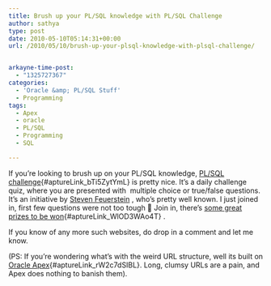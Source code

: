 ```yaml
---
title: Brush up your PL/SQL knowledge with PL/SQL Challenge
author: sathya
type: post
date: 2010-05-10T05:14:31+00:00
url: /2010/05/10/brush-up-your-plsql-knowledge-with-plsql-challenge/


arkayne-time-post:
  - "1325727367"
categories:
  - 'Oracle &amp; PL/SQL Stuff'
  - Programming
tags:
  - Apex
  - oracle
  - PL/SQL
  - Programming
  - SQL

---
```

If you&#8217;re looking to brush up on your PL/SQL knowledge, [PL/SQL challenge][1]{#aptureLink_bTi5ZytYmL} is pretty nice. It&#8217;s a daily challenge quiz, where you are presented with  multiple choice or true/false questions. It&#8217;s an initiative by <a href="http://en.wikipedia.org/wiki/Steven_Feuerstein" target="_blank">Steven Feuerstein</a> <a href="http://en.wikipedia.org/wiki/Steven_Feuerstein" target="_blank"></a>, who&#8217;s pretty well known. I just joined in, first few questions were not too tough 🙂 Join in, there&#8217;s [some great prizes to be won][2]{#aptureLink_WlOD3WAo4T} .

If you know of any more such websites, do drop in a comment and let me know.

(PS: If you&#8217;re wondering what&#8217;s with the weird URL structure, well its built on [Oracle Apex][3]{#aptureLink_rW2c7dSIBL}. Long, clumsy URLs are a pain, and Apex does nothing to banish them).

 [1]: http://plsqlchallenge.com/pls/apex/f?p=10000:27:2661386768578984::NO:::
 [2]: http://plsqlchallenge.com/pls/apex/f?p=10000:28:2661386768578984::NO:::
 [3]: http://en.wikipedia.org/wiki/Oracle%20Application%20Express
